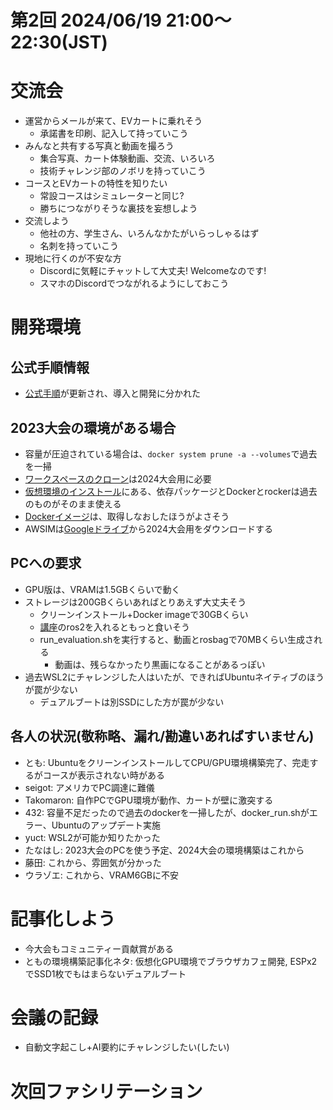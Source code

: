 # 第2回 2024/06/19 21:00～22:30(JST)

# 交流会
- 運営からメールが来て、EVカートに乗れそう
  - 承諾書を印刷、記入して持っていこう
- みんなと共有する写真と動画を撮ろう
  - 集合写真、カート体験動画、交流、いろいろ
  - 技術チャレンジ部のノボリを持っていこう
- コースとEVカートの特性を知りたい
  - 常設コースはシミュレーターと同じ?
  - 勝ちにつながりそうな裏技を妄想しよう
- 交流しよう
  - 他社の方、学生さん、いろんなかたがいらっしゃるはず
  - 名刺を持っていこう
- 現地に行くのが不安な方
  - Discordに気軽にチャットして大丈夫! Welcomeなのです!
  - スマホのDiscordでつながれるようにしておこう

# 開発環境
## 公式手順情報
- [公式手順](https://automotiveaichallenge.github.io/aichallenge-documentation-2024/index.html)が更新され、導入と開発に分かれた
## 2023大会の環境がある場合
- 容量が圧迫されている場合は、`docker system prune -a --volumes`で過去を一掃
- [ワークスペースのクローン](https://automotiveaichallenge.github.io/aichallenge-documentation-2024/setup/workspace-setup.html)は2024大会用に必要
- [仮想環境のインストール](https://automotiveaichallenge.github.io/aichallenge-documentation-2024/setup/docker.html)にある、依存パッケージとDockerとrockerは過去のものがそのまま使える
- [Dockerイメージ](https://automotiveaichallenge.github.io/aichallenge-documentation-2024/setup/docker.html#autowaredocker)は、取得しなおしたほうがよさそう
- AWSIMは[Googleドライブ](https://drive.google.com/drive/folders/1ftIoamNGAet90sXeG48lKa89dkpVy45y)から2024大会用をダウンロードする
## PCへの要求
- GPU版は、VRAMは1.5GBくらいで動く
- ストレージは200GBくらいあればとりあえず大丈夫そう
  - クリーンインストール+Docker imageで30GBくらい
  - [講座](https://automotiveaichallenge.github.io/aichallenge-documentation-2024/course/index.html)のros2を入れるともっと食いそう
  - run_evaluation.shを実行すると、動画とrosbagで70MBくらい生成される
    - 動画は、残らなかったり黒画になることがあるっぽい
- 過去WSL2にチャレンジした人はいたが、できればUbuntuネイティブのほうが罠が少ない
  - デュアルブートは別SSDにした方が罠が少ない
## 各人の状況(敬称略、漏れ/勘違いあればすいません)
- とも: UbuntuをクリーンインストールしてCPU/GPU環境構築完了、完走するがコースが表示されない時がある
- seigot: アメリカでPC調達に難儀
- Takomaron: 自作PCでGPU環境が動作、カートが壁に激突する
- 432: 容量不足だったので過去のdockerを一掃したが、docker_run.shがエラー、Ubuntuのアップデート実施
- yuct: WSL2が可能か知りたかった
- たなはし: 2023大会のPCを使う予定、2024大会の環境構築はこれから
- 藤田: これから、雰囲気が分かった
- ウラゾエ: これから、VRAM6GBに不安

# 記事化しよう
- 今大会もコミュニティー貢献賞がある
- ともの環境構築記事化ネタ: 仮想化GPU環境でブラウザカフェ開発, ESPx2でSSD1枚でもはまらないデュアルブート

# 会議の記録
- 自動文字起こし+AI要約にチャレンジしたい(したい)

# 次回ファシリテーション
